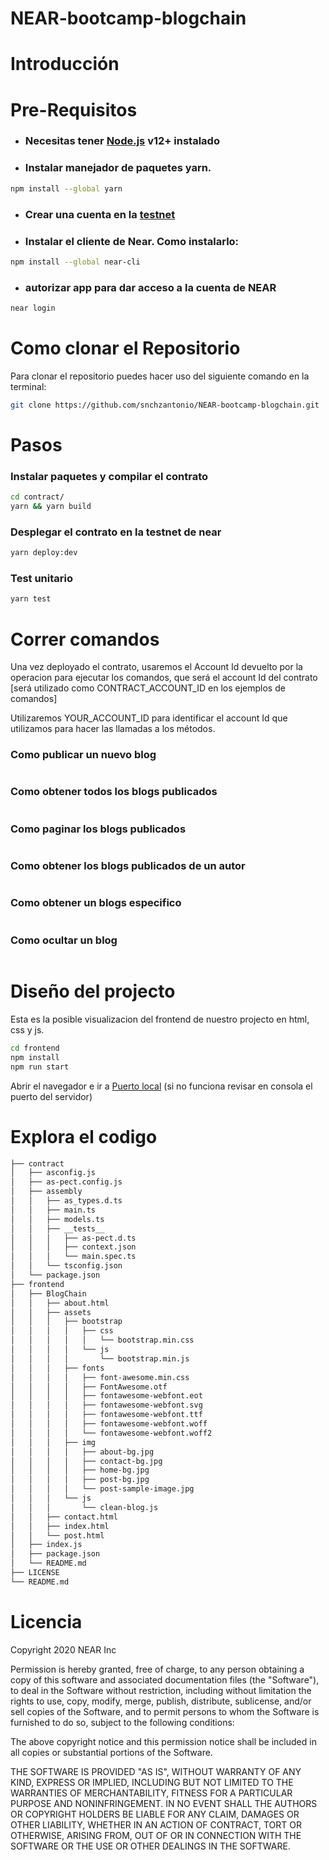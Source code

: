 # NEAR-bootcamp-blogchain

# Introducción





# Pre-Requisitos

* ### Necesitas tener [Node.js](https://nodejs.org/) v12+ instalado

* ### Instalar manejador de paquetes yarn. 
```sh
npm install --global yarn
```

* ### Crear una cuenta en la [testnet](https://docs.near.org/docs/develop/basics/create-account#creating-a-testnet-account)

* ### Instalar el cliente de Near. Como instalarlo: 
```sh
npm install --global near-cli
```

* ### autorizar app para dar acceso a la cuenta de NEAR
```sh
near login
```

# Como clonar el Repositorio

Para clonar el repositorio puedes hacer uso del siguiente comando en la terminal:

```sh
git clone https://github.com/snchzantonio/NEAR-bootcamp-blogchain.git
```

# Pasos

### Instalar paquetes y compilar el contrato
```sh
cd contract/
yarn && yarn build
```
### Desplegar el contrato en la testnet de near

```sh
yarn deploy:dev
```
### Test unitario
```sh
yarn test
```

# Correr comandos
Una vez deployado el contrato, usaremos el Account Id devuelto por la operacion para ejecutar los comandos, que será el account Id del contrato [será utilizado como CONTRACT_ACCOUNT_ID en los ejemplos de comandos]

Utilizaremos YOUR_ACCOUNT_ID para identificar el account Id que utilizamos para hacer las llamadas a los métodos.

### Como publicar un nuevo blog
```sh
```

### Como obtener todos los blogs publicados
```sh
```

### Como paginar los blogs publicados
```sh
```

### Como obtener los blogs publicados de un autor
```sh
```

### Como obtener un blogs especifico
```sh
```

### Como ocultar un blog
```sh
```

# Diseño del projecto
Esta es la posible visualizacion del frontend de nuestro projecto en html, css y js.
```sh
cd frontend
npm install
npm run start
```
Abrir el navegador e ir a [Puerto local](http://localhost:8080/) (si no funciona revisar en consola el puerto del servidor)

# Explora el codigo
```bash
├── contract
│   ├── asconfig.js
│   ├── as-pect.config.js
│   ├── assembly
│   │   ├── as_types.d.ts
│   │   ├── main.ts
│   │   ├── models.ts
│   │   ├── __tests__
│   │   │   ├── as-pect.d.ts
│   │   │   ├── context.json
│   │   │   └── main.spec.ts
│   │   └── tsconfig.json
│   └── package.json
├── frontend
│   ├── BlogChain
│   │   ├── about.html
│   │   ├── assets
│   │   │   ├── bootstrap
│   │   │   │   ├── css
│   │   │   │   │   └── bootstrap.min.css
│   │   │   │   └── js
│   │   │   │       └── bootstrap.min.js
│   │   │   ├── fonts
│   │   │   │   ├── font-awesome.min.css
│   │   │   │   ├── FontAwesome.otf
│   │   │   │   ├── fontawesome-webfont.eot
│   │   │   │   ├── fontawesome-webfont.svg
│   │   │   │   ├── fontawesome-webfont.ttf
│   │   │   │   ├── fontawesome-webfont.woff
│   │   │   │   └── fontawesome-webfont.woff2
│   │   │   ├── img
│   │   │   │   ├── about-bg.jpg
│   │   │   │   ├── contact-bg.jpg
│   │   │   │   ├── home-bg.jpg
│   │   │   │   ├── post-bg.jpg
│   │   │   │   └── post-sample-image.jpg
│   │   │   └── js
│   │   │       └── clean-blog.js
│   │   ├── contact.html
│   │   ├── index.html
│   │   └── post.html
│   ├── index.js
│   ├── package.json
│   └── README.md
├── LICENSE
└── README.md
```

# Licencia
Copyright 2020 NEAR Inc

Permission is hereby granted, free of charge, to any
person obtaining a copy of this software and associated
documentation files (the "Software"), to deal in the
Software without restriction, including without
limitation the rights to use, copy, modify, merge,
publish, distribute, sublicense, and/or sell copies of
the Software, and to permit persons to whom the Software
is furnished to do so, subject to the following
conditions:

The above copyright notice and this permission notice
shall be included in all copies or substantial portions
of the Software.

THE SOFTWARE IS PROVIDED "AS IS", WITHOUT WARRANTY OF
ANY KIND, EXPRESS OR IMPLIED, INCLUDING BUT NOT LIMITED
TO THE WARRANTIES OF MERCHANTABILITY, FITNESS FOR A
PARTICULAR PURPOSE AND NONINFRINGEMENT. IN NO EVENT
SHALL THE AUTHORS OR COPYRIGHT HOLDERS BE LIABLE FOR ANY
CLAIM, DAMAGES OR OTHER LIABILITY, WHETHER IN AN ACTION
OF CONTRACT, TORT OR OTHERWISE, ARISING FROM, OUT OF OR
IN CONNECTION WITH THE SOFTWARE OR THE USE OR OTHER
DEALINGS IN THE SOFTWARE.

